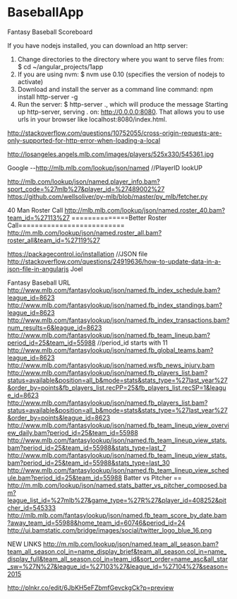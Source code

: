 # BaseballApp
Fantasy Baseball Scoreboard

If you have nodejs installed, you can download an http server: 
1) Change directories to the directory where you want to serve files from: $ cd ~/angular_projects/1app 
2) If you are using nvm: $ nvm use 0.10 (specifies the version of nodejs to activate) 
3) Download and install the server as a command line command: npm install http-server -g 
4) Run the server: $ http-server ., which will produce the message Starting up http-server, serving . on: http://0.0.0.0:8080. That allows you to use urls in your browser like localhost:8080/index.html.

http://stackoverflow.com/questions/10752055/cross-origin-requests-are-only-supported-for-http-error-when-loading-a-local


http://losangeles.angels.mlb.com/images/players/525x330/545361.jpg


Google --http://mlb.mlb.com/lookup/json/named
//PlayerID lookUP

http://mlb.com/lookup/json/named.player_info.bam?sport_code=%27mlb%27&player_id=%27489002%27
https://github.com/wellsoliver/py-mlb/blob/master/py_mlb/fetcher.py

40 Man Roster Call
http://mlb.mlb.com/lookup/json/named.roster_40.bam?team_id=%27113%27
==============Better Roster Call==========================
http://m.mlb.com/lookup/json/named.roster_all.bam?roster_all&team_id=%27119%27

https://packagecontrol.io/installation
//JSON file
http://stackoverflow.com/questions/24919636/how-to-update-data-in-a-json-file-in-angularjs
Joel

Fantasy Baseball URL
http://www.mlb.com/fantasylookup/json/named.fb_index_schedule.bam?league_id=8623
http://www.mlb.com/fantasylookup/json/named.fb_index_standings.bam?league_id=8623
http://www.mlb.com/fantasylookup/json/named.fb_index_transactions.bam?num_results=6&league_id=8623
http://www.mlb.com/fantasylookup/json/named.fb_team_lineup.bam?period_id=25&team_id=55988 //period_id starts with 11
http://www.mlb.com/fantasylookup/json/named.fb_global_teams.bam?league_id=8623
http://www.mlb.com/fantasylookup/json/named.wsfb_news_injury.bam
http://www.mlb.com/fantasylookup/json/named.fb_players_list.bam?status=available&position=all_b&mode=stats&stats_type=%27last_year%27&order_by=points&fb_players_list.recPP=25&fb_players_list.recSP=1&league_id=8623
http://www.mlb.com/fantasylookup/json/named.fb_players_list.bam?status=available&position=all_b&mode=stats&stats_type=%27last_year%27&order_by=points&league_id=8623
http://www.mlb.com/fantasylookup/json/named.fb_team_lineup_view_overview_daily.bam?period_id=25&team_id=55988
http://www.mlb.com/fantasylookup/json/named.fb_team_lineup_view_stats.bam?period_id=25&team_id=55988&stats_type=last_7
http://www.mlb.com/fantasylookup/json/named.fb_team_lineup_view_stats.bam?period_id=25&team_id=55988&stats_type=last_30
http://www.mlb.com/fantasylookup/json/named.fb_team_lineup_view_schedule.bam?period_id=25&team_id=55988
Batter vs Pitcher == http://m.mlb.com/lookup/json/named.stats_batter_vs_pitcher_composed.bam?league_list_id=%27mlb%27&game_type=%27R%27&player_id=408252&pitcher_id=545333
http://mlb.mlb.com/fantasylookup/json/named.fb_team_score_by_date.bam?away_team_id=55988&home_team_id=60746&period_id=24
http://ui.bamstatic.com/bridge/images/social/twitter_logo_blue_16.png



NEW LINKS
http://m.mlb.com/lookup/json/named.team_all_season.bam?team_all_season.col_in=name_display_brief&team_all_season.col_in=name_display_full&team_all_season.col_in=team_id&sort_order=name_asc&all_star_sw=%27N%27&league_id=%27103%27&league_id=%27104%27&season=2015




http://plnkr.co/edit/6JbKH5eFZbmfGevckgCk?p=preview
